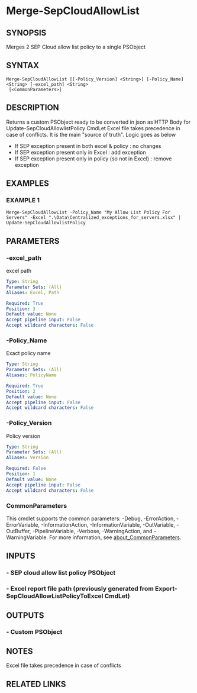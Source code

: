 ﻿---
external help file: PSSymantecCloud-help.xml
Module Name: PSSymantecCloud
online version:
schema: 2.0.0
---

# Merge-SepCloudAllowList

## SYNOPSIS
Merges 2 SEP Cloud allow list policy to a single PSObject

## SYNTAX

```
Merge-SepCloudAllowList [[-Policy_Version] <String>] [-Policy_Name] <String> [-excel_path] <String>
 [<CommonParameters>]
```

## DESCRIPTION
Returns a custom PSObject ready to be converted in json as HTTP Body for Update-SepCloudAllowlistPolicy CmdLet
Excel file takes precedence in case of conflicts.
It is the main "source of truth".
Logic goes as below
- If SEP exception present in both excel & policy : no changes
- If SEP exception present only in Excel : add exception
- If SEP exception present only in policy (so not in Excel) : remove exception

## EXAMPLES

### EXAMPLE 1
```
Merge-SepCloudAllowList -Policy_Name "My Allow List Policy For Servers" -Excel ".\Data\Centralized_exceptions_for_servers.xlsx" | Update-SepCloudAllowlistPolicy
```

## PARAMETERS

### -excel_path
excel path

```yaml
Type: String
Parameter Sets: (All)
Aliases: Excel, Path

Required: True
Position: 3
Default value: None
Accept pipeline input: False
Accept wildcard characters: False
```

### -Policy_Name
Exact policy name

```yaml
Type: String
Parameter Sets: (All)
Aliases: PolicyName

Required: True
Position: 2
Default value: None
Accept pipeline input: False
Accept wildcard characters: False
```

### -Policy_Version
Policy version

```yaml
Type: String
Parameter Sets: (All)
Aliases: Version

Required: False
Position: 1
Default value: None
Accept pipeline input: False
Accept wildcard characters: False
```

### CommonParameters
This cmdlet supports the common parameters: -Debug, -ErrorAction, -ErrorVariable, -InformationAction, -InformationVariable, -OutVariable, -OutBuffer, -PipelineVariable, -Verbose, -WarningAction, and -WarningVariable. For more information, see [about_CommonParameters](http://go.microsoft.com/fwlink/?LinkID=113216).

## INPUTS

### - SEP cloud allow list policy PSObject
### - Excel report file path (previously generated from Export-SepCloudAllowListPolicyToExcel CmdLet)
## OUTPUTS

### - Custom PSObject
## NOTES
Excel file takes precedence in case of conflicts

## RELATED LINKS
